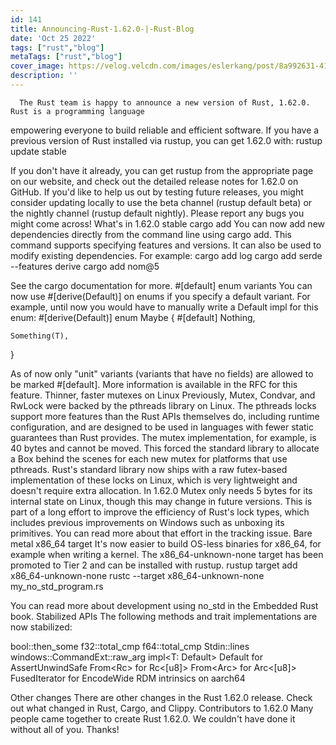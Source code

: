 ```yaml
---
id: 141
title: Announcing-Rust-1.62.0-|-Rust-Blog
date: 'Oct 25 2022'
tags: ["rust","blog"]
metaTags: ["rust","blog"]
cover_image: https://velog.velcdn.com/images/eslerkang/post/8a992631-4128-444f-9d54-9a354dc15984/cuddlyferris.png
description: ''
---
```



      The Rust team is happy to announce a new version of Rust, 1.62.0. Rust is a programming language
empowering everyone to build reliable and efficient software.
If you have a previous version of Rust installed via rustup, you can get 1.62.0 with:
rustup update stable

If you don't have it already, you can get rustup
from the appropriate page on our website, and check out the
detailed release notes for 1.62.0 on GitHub.
If you'd like to help us out by testing future releases, you might consider updating locally to use
the beta channel (rustup default beta) or the nightly channel (rustup default nightly).
Please report any bugs you might come across!
What's in 1.62.0 stable
cargo add
You can now add new dependencies directly from the command line using cargo add. This command supports specifying features and versions. It can also be used to modify existing dependencies.
For example:
cargo add log
cargo add serde --features derive
cargo add nom@5

See the cargo documentation for more.
#[default] enum variants
You can now use #[derive(Default)] on enums if you specify a default variant. For example, until now you would have to manually write a Default impl for this enum:
#[derive(Default)]
enum Maybe<T> {
    #[default]
    Nothing,

    Something(T),
}

As of now only "unit" variants (variants that have no fields) are allowed to be marked #[default]. More information is available in the RFC for this feature.
Thinner, faster mutexes on Linux
Previously, Mutex, Condvar, and RwLock were backed by the pthreads library on Linux. The pthreads locks support more features than the Rust APIs themselves do, including runtime configuration, and are designed to be used in languages with fewer static guarantees than Rust provides.
The mutex implementation, for example, is 40 bytes and cannot be moved. This forced the standard library to allocate a Box behind the scenes for each new mutex for platforms that use pthreads.
Rust's standard library now ships with a raw futex-based implementation of these locks on Linux, which is very lightweight and doesn't require extra allocation. In 1.62.0 Mutex only needs 5 bytes for its internal state on Linux, though this may change in future versions.
This is part of a long effort to improve the efficiency of Rust's lock types, which includes previous improvements on Windows such as unboxing its primitives. You can read more about that effort in the tracking issue.
Bare metal x86_64 target
It's now easier to build OS-less binaries for x86_64, for example when writing a kernel. The x86_64-unknown-none target has been promoted to Tier 2 and can be installed with rustup.
rustup target add x86_64-unknown-none
rustc --target x86_64-unknown-none my_no_std_program.rs

You can read more about development using no_std in the Embedded Rust book.
Stabilized APIs
The following methods and trait implementations are now stabilized:

bool::then_some
f32::total_cmp
f64::total_cmp
Stdin::lines
windows::CommandExt::raw_arg
impl<T: Default> Default for AssertUnwindSafe<T>
From<Rc<str>> for Rc<[u8]>
From<Arc<str>> for Arc<[u8]>
FusedIterator for EncodeWide
RDM intrinsics on aarch64

Other changes
There are other changes in the Rust 1.62.0 release. Check out what changed in
Rust,
Cargo,
and Clippy.
Contributors to 1.62.0
Many people came together to create Rust 1.62.0.
We couldn't have done it without all of you.
Thanks!

    
